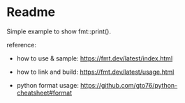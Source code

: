 Readme
======

Simple example to show fmt::print().

reference:

- how to use & sample:
https://fmt.dev/latest/index.html

- how to link and build:
https://fmt.dev/latest/usage.html

- python format usage:
https://github.com/gto76/python-cheatsheet#format
